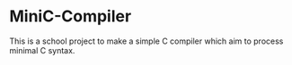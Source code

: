 # MiniC-Compiler
This is a school project to make a simple C compiler which aim to process minimal C syntax.
